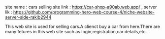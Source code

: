 site name : cars selling
site link : https://car-shop-a90ab.web.app/ ,
server lik : https://github.com/programming-hero-web-course-4/niche-website-server-side-rakib2944

This web site is used for selling cars.A clienct buy a car from here.There are many fetures in this web site such as login,registration,car details,etc.

